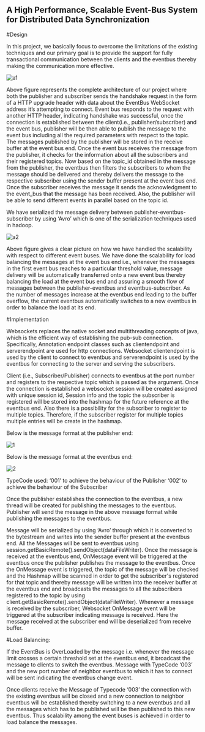 ## A High Performance, Scalable Event-Bus System for Distributed Data Synchronization

  #Design
 
 In this project, we basically focus to overcome the limitations of the existing techniques and our primary goal is to provide the support for fully transactional communication between the clients and the eventbus thereby making the communication more effective.

![a1](https://cloud.githubusercontent.com/assets/22176809/25928044/919785f0-35bf-11e7-99a5-2d106d0472d8.PNG)

  Above figure represents the complete architecture of our project where both the publisher and subscriber sends the handshake request in the form of a HTTP upgrade header with data about the EventBus WebSocket address it’s attempting to connect. Event bus responds to the request with another HTTP header, indicating handshake was successful, once the connection is established between the client(i.e., publisher/subscriber) and the event bus, publisher will be then able to publish the message to the event bus including all the required parameters with respect to the topic. The messages published by the publisher will be stored in the receive buffer at the event bus end. Once the event bus receives the message from the publisher, it checks for the information about all the subscribers and their registered topics. Now based on the topic_id obtained in the message from the publisher, the eventbus then filters the subscribers to whom the message should be delivered and thereby delivers the message to the respective subscriber using the sender buffer present at the event bus end. Once the subscriber receives the message it sends the acknowledgment to the event_bus that the message has been received. Also, the publisher will be able to send different events in parallel based on the topic id.
  
  We have serialized the message delivery between publisher-eventbus-subscriber by using ‘Avro’ which is one of the serialization techniques used in hadoop.
  
  ![a2](https://cloud.githubusercontent.com/assets/22176809/25928043/9196a1e4-35bf-11e7-97ff-b5ecdbe3c538.PNG)
  
  Above figure gives a clear picture on how we have handled the scalability with respect to different event buses. We have done the scalability for load balancing the messages at the event bus end i.e., whenever the messages in the first event bus reaches to a particular threshold value, message delivery will be automatically transferred onto a new event bus thereby balancing the load at the event bus end and assuring a smooth flow of messages between the publisher-eventbus and eventbus-subscriber. As the number of messages increase at the eventbus end leading to the buffer overflow, the current eventbus automatically switches to a new eventbus in order to balance the load at its end. 

#Implementation

  Websockets replaces the native socket and multithreading concepts of java, which is the efficient way of establishing the pub-sub connection. Specifically, Annotation endpoint classes such as clientendpoint and serverendpoint are used for http connections. Websocket clientendpoint is used by the client to connect to eventbus and serverendpoint is used by the eventbus for connecting to the server and serving the subscribers.

  Client (i.e., Subscriber/Publisher) connects to eventbus at the port number  and registers to the respective topic which is passed as the argument. Once the connection is established a websocket session will be created assigned with unique session id, Session info and the topic the subscriber is registered will be stored into the hashmap for the future reference at the eventbus end. Also there is a possibility for the subscriber to register to multiple topics. Therefore, if the subscriber register for multiple topics multiple entries will be create in the hashmap.

Below is the message format at the publisher end:

![1](https://cloud.githubusercontent.com/assets/22176809/25927921/dce75202-35be-11e7-9642-1252a3f1cccd.PNG)

Below is the message format at the eventbus end:

![2](https://cloud.githubusercontent.com/assets/22176809/25927930/f2fbffac-35be-11e7-894f-260fd34d1dae.PNG)

TypeCode used:
‘001’ to achieve the behaviour of the Publisher
‘002’ to achieve the behaviour of the Subscriber

  Once the publisher establishes the connection to the eventbus, a new thread will be created for publishing the messages to the eventbus. Publisher will send the message in the above message format while publishing the messages to the eventbus.
  
  Message will be serialized by using ‘Avro’ through which it is converted to the bytestream and writes into the sender buffer present at the eventbus end. All the Messages will be sent to eventbus  using session.getBasicRemote().sendObject(dataFileWriter). Once the message is received at the eventbus end, OnMessage event will be triggered at the eventbus once the publisher publishes the message to the eventbus. Once the OnMessage event is triggered, the topic of the message will be checked and the Hashmap will be scanned in order to get the subscriber's registered for that topic and thereby message will be written into the receiver buffer at the eventbus end and broadcasts the messages to all the subscribers registered to the topic by  using client.getBasicRemote().sendObject(dataFileWriter). Whenever a message is received by the subscriber, Websocket OnMessage event will be triggered at the subscriber indicating message is received. Here the message received at the subscriber end will be deserialized from receive buffer.
  
#Load Balancing:

  If the EventBus is OverLoaded by the message i.e. whenever the message limit crosses a certain threshold set at the eventbus end, it broadcast the message to clients to switch the eventbus.
Message with TypeCode ‘003’ and the new port number of neighbor eventbus to which it has to connect will be sent indicating the eventbus change event.

  Once clients receive the Message of Typecode ‘003’ the connection with the existing eventbus will be closed and a new connection to neighbor eventbus will be established thereby switching to a new eventbus and all the messages which has to be published will be then published to this new eventbus. Thus scalability among the event buses is achieved in order to load balance the messages.


